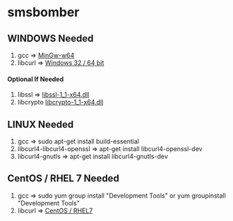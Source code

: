 # smsbomber
## WINDOWS Needed
1. gcc => [MinGw-w64](https://sourceforge.net/projects/mingw-w64/)
2. libcurl => [Windows 32 / 64 bit](https://curl.haxx.se/download.html)
#### Optional If Needed
1. libssl => [libssl-1_1-x64.dll](https://www.dll-files.com/libssl-1_1-x64.dll.html)
2. libcrypto [libcrypto-1_1-x64.dll](https://www.dll-files.com/libcrypto-1_1-x64.dll.html)

## LINUX Needed
1. gcc => sudo apt-get install build-essential
2. libcurl4-libcurl4-openssl => apt-get install libcurl4-openssl-dev
3. libcurl4-gnutls => apt-get install libcurl4-gnutls-dev

## CentOS / RHEL 7 Needed
1. gcc => sudo yum group install "Development Tools" or yum groupinstall "Development Tools"
2. libcurl => [CentOS / RHEL7](https://curl.haxx.se/download.html)
